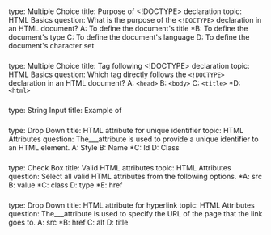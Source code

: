 ###
type: Multiple Choice
title: Purpose of <!DOCTYPE> declaration
topic: HTML Basics
question: What is the purpose of the `<!DOCTYPE>` declaration in an HTML document?
A: To define the document's title
*B: To define the document's type
C: To define the document's language
D: To define the document's character set
###
type: Multiple Choice
title: Tag following <!DOCTYPE> declaration
topic: HTML Basics
question: Which tag directly follows the `<!DOCTYPE>` declaration in an HTML document?
A: `<head>`
B: `<body>`
C: `<title>`
*D: `<html>`
###
type: String Input
title: Example of <title> tag,
topic: HTML Basics,
question: Write an example of a `<title>` tag with the content "My Web Page".
answer: <title>My Web Page</title>
###
type: Drop Down
title: HTML attribute for unique identifier
topic: HTML Attributes
question: The___attribute is used to provide a unique identifier to an HTML element.
A: Style
B: Name
*C: Id
D: Class
###
type: Check Box
title: Valid HTML attributes
topic: HTML Attributes
question: Select all valid HTML attributes from the following options.
*A: src
B: value
*C: class
D: type
*E: href
###
type: Drop Down
title: HTML attribute for hyperlink
topic: HTML Attributes
question: The___attribute is used to specify the URL of the page that the link goes to. 
A: src 
*B: href 
C: alt 
D: title
###





